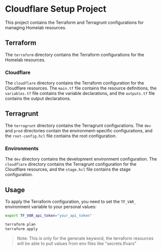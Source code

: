 # Cloudflare Setup Project

This project contains the Terraform and Terragrunt configurations for managing Homelab resources.

## Terraform

The `terraform` directory contains the Terraform configurations for the Homelab resources.

### Cloudflare

The `cloudflare` directory contains the Terraform configuration for the Cloudflare resources. The `main.tf` file contains the resource definitions, the `variables.tf` file contains the variable declarations, and the `outputs.tf` file contains the output declarations.

## Terragrunt

The `terragrunt` directory contains the Terragrunt configurations. The `dev` and `prod` directories contain the environment-specific configurations, and the `root-config.hcl` file contains the root configuration.

### Environments

The `dev` directory contains the development environment configuration. The `cloudflare` directory contains the Terragrunt configuration for the Cloudflare resources, and the `stage.hcl` file contains the stage configuration.


## Usage

To apply the Terraform configuration, you need to set the `TF_VAR_` environment variable to your personal values:

```bash
export TF_VAR_api_token="your_api_token"

terraform plan
terraform apply
```
>Note: This is only for the generate keyword, the terraform resources will be able to pull values from env files like "secrets.tfvars"